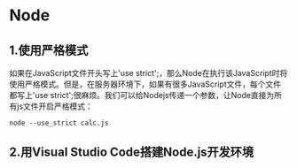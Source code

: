 # Node

## 1.使用严格模式
如果在JavaScript文件开头写上'use strict';，那么Node在执行该JavaScript时将使用严格模式。但是，在服务器环境下，如果有很多JavaScript文件，每个文件都写上'use strict';很麻烦。我们可以给Nodejs传递一个参数，让Node直接为所有js文件开启严格模式：

``
  node --use_strict calc.js
``

## 2.用Visual Studio Code搭建Node.js开发环境
